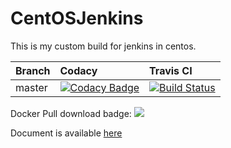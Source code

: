 # CentOSJenkins

This is my custom build for jenkins in centos.

| Branch | Codacy | Travis CI |
| :--- | :--- | :--- |
| master | [![Codacy Badge](https://api.codacy.com/project/badge/Grade/0c73845bee7449b7b40316a0f488c46b)](https://www.codacy.com/app/hemanth22hemu/CentOSJenkins?utm_source=github.com&amp;utm_medium=referral&amp;utm_content=hemanth22/CentOSJenkins&amp;utm_campaign=Badge_Grade) | [![Build Status](https://travis-ci.org/hemanth22/CentOSJenkins.svg?branch=master)](https://travis-ci.org/hemanth22/CentOSJenkins) |

Docker Pull download badge: ![](https://img.shields.io/docker/pulls/bitroid/centosjenkins.svg?style=for-the-badge)

Document is available [here](https://github.com/hemanth22/CentOSJenkins/wiki)

